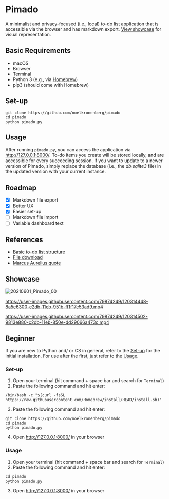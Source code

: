 # Pimado

A minimalist and privacy-focused (i.e., local) to-do list application that is accessible via the browser and has markdown export. [View showcase](https://github.com/noelkronenberg/pimado#showcase) for visual representation.

## Basic Requirements

- macOS
- Browser
- Terminal
- Python 3 (e.g., via [Homebrew](https://brew.sh/))
- pip3 (should come with Homebrew)

## Set-up

```
git clone https://github.com/noelkronenberg/pimado
cd pimado
python pimado.py
```

## Usage

After running `pimado.py`, you can access the application via http://127.0.0.1:8000/. To-do items you create will be stored locally, and are accessible for every succeeding session. If you want to update to a newer version of Pimado, simply replace the database (i.e., the *db.sqlite3* file) in the updated version with your current instance.

## Roadmap

- [x] Markdown file export
- [x] Better UX
- [x] Easier set-up
- [ ] Markdown file import
- [ ] Variable dashboard text

## References

- [Basic to-do list structure](https://youtu.be/ovql0Ui3n_I)
- [File download](https://linuxhint.com/download-the-file-in-django/)
- [Marcus Aurelius quote](https://youtu.be/AiM9YcE0LT4?t=46)

## Showcase

![20210601_Pimado_00](https://user-images.githubusercontent.com/79874249/120317037-6ea88c00-c2de-11eb-9a03-4f6173dd02b8.jpg)

https://user-images.githubusercontent.com/79874249/120314448-8a5e6300-c2db-11eb-951b-ff1f17e53ad9.mp4

https://user-images.githubusercontent.com/79874249/120314502-9813e880-c2db-11eb-850e-dd29066a473c.mp4

## Beginner

If you are new to Python and/ or CS in general, refer to the [Set-up](https://github.com/noelkronenberg/pimado#set-up-1) for the initial installation. For use after the first, just refer to the [Usage](https://github.com/noelkronenberg/pimado#usage-1).

### Set-up 

1. Open your terminal (hit command + space bar and search for `Terminal`)
2. Paste the following command and hit enter:
```
/bin/bash -c "$(curl -fsSL https://raw.githubusercontent.com/Homebrew/install/HEAD/install.sh)"
```
3. Paste the following command and hit enter:
```
git clone https://github.com/noelkronenberg/pimado
cd pimado
python pimado.py
```
4. Open http://127.0.0.1:8000/ in your browser

### Usage

1. Open your terminal (hit command + space bar and search for `Terminal`)
2. Paste the following command and hit enter:
```
cd pimado
python pimado.py
```
3. Open http://127.0.0.1:8000/ in your browser

